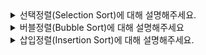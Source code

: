 <details>
<summary>선택정렬(Selection Sort)에 대해 설명해주세요.</summary>

<br>

- 가장 작은 것을 선택해서 앞으로 보내는 과정을 반복해서 수행하는 정렬 방법이다.
    - 앞으로 보낼 때는 보내야할 위치의 수와 값을 변경하는 식으로 진행된다.
- 연산 횟수는 `N + (N-1) + (N-2) + … + 2`로 `N x (N + 1) / 2`가 된다. 그래서 시간복잡도는 $O(N^2)$ 가 된다.

```java
public void selectionSort(int[] arr) {
    for (int i = 0; i < arr.length; i++) {
        int minIndex = i;
        for (int j = i + 1; j < arr.length; j++) {
            if (arr[minIndex] > arr[j]) {
                minIndex = j;
            }
        }
        swap(arr, i, minIndex);
    }
}

private void swap(int[] arr, int i, int j) {
    int temp = arr[i];
    arr[i] = arr[j];
    arr[j] = temp;
}
```

- 선택 정렬은 기본 정렬과 퀵 정렬과 비교하였을 때 매우 비효율적이다. 하지만 **특정한 리스트에서 가장 작은 데이터를 찾는 일이 코딩 테스트에서 잦으므로 선택 정렬 코드를 익혀두는 것이 좋다.**

</details>

<details>
<summary>버블정렬(Bubble Sort)에 대해 설명해주세요</summary>

<br>

- 이중 For문에서 n번째와 n+1번째의 숫자를 비교하고 큰 수를 뒤로 보내도록 자리를 바꾸며 매 반복마다 마지막 가장 큰 수를 찾아 정렬해가는 방법이다.
- 이중 for문을 돌아 $O(n^2)$의 시간복잡도를 갖는다.

```java
public void bubbleSort(int[] arr) {
    int size = arr.length;
    for (int i = 1; i < size; i++) {
        for (int j = 0; j < size - i; j++) {
            if (arr[j] > arr[j + 1]) {
                swap(arr, j, j + 1);
            }
        }
    }
}

private void swap(int[] arr, int i, int j) {
    int temp = arr[i];
    arr[i] = arr[j];
    arr[j] = temp;
}
```

</details>

<details>
<summary>삽입정렬(Insertion Sort)에 대해 설명해주세요.</summary>

<br>

- 데이터를 하나씩 확인하며 각 데이터를 적절한 위치에 삽입하는 알고리즘이다.
- 데이터가 거의 정렬되어 있을 때 훨씬 효율적이다.
- 선택 정렬에 비해 실행 측면에서 더 효율적인 알고리즘이다.
- 삽입 정렬은 특정한 데이터가 적절한 위치에 들어가기 이전에 그 앞까지는 이미 정렬되었다고 가정한다.
- 시간복잡도는 $O(N^2)$ 이다.
    - 하지만 배열이 먼저 정렬되어 있다면 $O(N)$의 시간 복잡도를 갖게 된다.

```java
public void insertionSort(int[] arr) {
    for (int i = 1; i < arr.length; i++) {
        for (int j = i; j > 0; j--) {
            if (arr[j] < arr[j - 1]) {
                swap(arr, j, j - 1);
            } else {
                break;
            }
        }
    }
}

private void swap(int[] arr, int i, int j) {
    int temp = arr[i];
    arr[i] = arr[j];
    arr[j] = temp;
}
```

</details>
